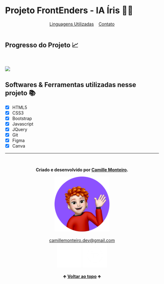 # Projeto FrontEnders - IA Íris 👤🎨

<div id="inicio" align=center>
<!--   <a href="#sobre">Sobre o projeto</a>&nbsp;&nbsp;&nbsp;
  <a href="screenshots">Screenshots/Protótipo</a>&nbsp;&nbsp;&nbsp; -->
  <a href="#linguagens">Linguagens Utilizadas</a>&nbsp;&nbsp;&nbsp;
  <a href="#contato">Contato</a> 
</div><br>

<h2>Progresso do Projeto 📈</h2><br>

<img src="https://img.shields.io/badge/Status-Em%20Andamento-yellow?style=for-the-badge&logo=cachet" height="30em"><br>

<!-- <h2 id="sobre">Sobre o projeto 🔎</h2>
<p>MyBookcase é um app desenvolvido para iOS em SwiftUi, que busca auxiliar o leitor com a organização de seus livros e leituras. No app é possível avaliar e adicionar comentários aos livros que o usuário está lendo, além de criar listas de livros em andamento e de livros desejados, assim como pesquisar informações sobre livros no app. O app consulta uma Api Rest e possui um banco de dados CRUD que permite que o usuário crie, leia, atualize e delete os dados cadastrados.<br>

Esse projeto foi desenvolvido para fins educativos.</p>

<h2 id="screenshots">Screenshots / Protótipo 📸</h2>

<img src="https://raw.githubusercontent.com/camimonteiro/Project_App_MyBookcase/main/img/Screenshot%201.png" width="800"><br><br>
<img src="https://raw.githubusercontent.com/camimonteiro/Project_App_MyBookcase/main/img/Screenshot%202.png" width="800">

**Acesse o Protótipo no [Figma](https://www.figma.com/embed?embed_host=share&url=https%3A%2F%2Fwww.figma.com%2Fproto%2Fmdtq6k0XvQLaq5GRRLtELC%2FApp-MyBookcase%3Fpage-id%3D0%253A1%26node-id%3D2%253A2%26viewport%3D241%252C48%252C0.33%26scaling%3Dscale-down%26starting-point-node-id%3D11%253A158).** -->

<h2 id="linguagens">Softwares & Ferramentas utilizadas nesse projeto 📚</h2>

- [x] HTML5
- [x] CSS3
- [x] Bootstrap
- [x] Javascript
- [x] JQuery
- [x] Git
- [x] Figma
- [x] Canva

<hr>
<br> 
<div id="contato" align="center">

  **Criado e desenvolvido por [Camille Monteiro](https://www.linkedin.com/in/camillemonteiro/).**
  
 <div align="center">
   <img src="https://raw.githubusercontent.com/camimonteiro/Project_App_MyBookcase/main/img/Memoji%20-%20Camille_redondo_oi.png" height="180em"><br><br>
   <a href="mailto:camillemonteiro.dev@gmail.com">camillemonteiro.dev@gmail.com</a><br>
   <a href="https://github.com/camimonteiro" target="_blank"><img src="https://raw.githubusercontent.com/camimonteiro/Game_SaidaEscarlate/main/Images/GitHubwhite.png" height="80em" title="GitHub de Camille"></a>
   <a href="https://www.linkedin.com/in/camillemonteiro/" target="_blank"><img src="https://raw.githubusercontent.com/camimonteiro/Game_SaidaEscarlate/main/Images/LinkedInWhite.png" height="80em" title="LinkedIn de Camille"></a>
  </div>
</div>

<br>

<div align="center">
  &#129145;&nbsp;<a href="#inicio"><strong>Voltar ao topo</strong></a>&nbsp;&#129145;
</div>
